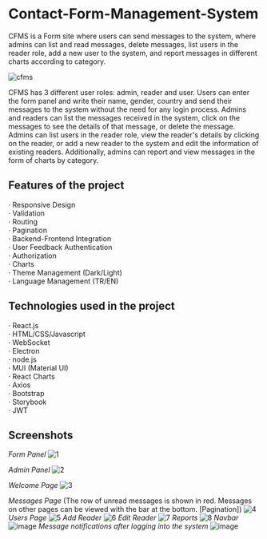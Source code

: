 # Contact-Form-Management-System
CFMS is a Form site where users can send messages to the system, where admins can list and read messages, delete messages, list users in the reader role, add a new user to the system, and report messages in different charts according to category.

![cfms](https://github.com/oguzhanertekin/Contact-Form-Management-System/assets/68961575/db67aa45-17aa-40a9-a944-987feda50c04)

CFMS has 3 different user roles: admin, reader and user. Users can enter the form panel and write their name, gender, country and send their messages to the system without the need for any login process. Admins and readers can list the messages received in the system, click on the messages to see the details of that message, or delete the message. Admins can list users in the reader role, view the reader's details by clicking on the reader, or add a new reader to the system and edit the information of existing readers. Additionally, admins can report and view messages in the form of charts by category.

## Features of the project
· Responsive Design <br>
· Validation <br>
· Routing <br>
· Pagination<br>
· Backend-Frontend Integration <br>
· User Feedback Authentication <br>
· Authorization <br>
· Charts <br>
· Theme Management (Dark/Light) <br>
· Language Management (TR/EN) <br>

## Technologies used in the project
· React.js <br>
· HTML/CSS/Javascript <br>
· WebSocket <br>
· Electron <br>
· node.js <br>
· MUI (Material UI) <br>
· React Charts <br>
· Axios <br>
· Bootstrap <br>
· Storybook <br>
· JWT <br>


## Screenshots
 _Form Panel_
![1](https://github.com/oguzhanertekin/Contact-Form-Management-System/assets/68961575/d237f426-ef96-4db8-8b59-04a56e5b2b77)

_Admin Panel_
![2](https://github.com/oguzhanertekin/Contact-Form-Management-System/assets/68961575/c8b281da-b1d1-4144-b3e0-b89419204afa)

_Welcome Page_
![3](https://github.com/oguzhanertekin/Contact-Form-Management-System/assets/68961575/a62178c5-da0a-4ccf-81db-f328134eab64)

_Messages Page_  (The row of unread messages is shown in red. Messages on other pages can be viewed with the bar at the bottom. [Pagination])
![4](https://github.com/oguzhanertekin/Contact-Form-Management-System/assets/68961575/121067e4-0ab6-4af2-8454-ad848089e969)
_Users Page_ 
![5](https://github.com/oguzhanertekin/Contact-Form-Management-System/assets/68961575/b8e028c1-4a13-45dd-a900-b96939a106ac)
_Add Reader_
![6](https://github.com/oguzhanertekin/Contact-Form-Management-System/assets/68961575/2fbdff85-43cf-4f38-ae1b-067ac7dc7052)
_Edit Reader_
![7](https://github.com/oguzhanertekin/Contact-Form-Management-System/assets/68961575/9f092717-51fc-4c43-9f8f-5bc6db6cd601)
_Reports_
![8](https://github.com/oguzhanertekin/Contact-Form-Management-System/assets/68961575/32965cd1-8556-4a31-9039-ee133bb7e142)
_Navbar_
![image](https://github.com/oguzhanertekin/Contact-Form-Management-System/assets/68961575/b357bab0-09e3-4750-b994-fb95537e6494)
_Message notifications after logging into the system_
![image](https://github.com/oguzhanertekin/Contact-Form-Management-System/assets/68961575/3d990955-7fc6-489f-8261-75014e69cc36)






